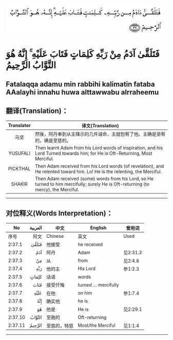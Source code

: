 ![002:037](images/002_037.gif)

#  فَتَلَقَّىٰ آدَمُ مِنْ رَبِّهِ كَلِمَاتٍ فَتَابَ عَلَيْهِ ۚ إِنَّهُ هُوَ التَّوَّابُ الرَّحِيمُ 

## Fatalaqqa adamu min rabbihi kalimatin fataba AAalayhi innahu huwa alttawwabu alrraheemu

## 翻译(Translation)：

| Translator | 译文(Translation)                                            |
|:----------:| ------------------------------------------------------------ |
| 马坚       | 然後，阿丹奉到从主降示的几件诫命，主就恕宥了他。主确是至宥的，确是至慈的。 |
| YUSUFALI   | Then learnt Adam from his Lord words of inspiration, and his Lord Turned towards him; for He is Oft-Returning, Most Merciful. |
| PICKTHAL   | Then Adam received from his Lord words (of revelation), and He relented toward him. Lo! He is the relenting, the Merciful. |
| SHAKIR     | Then Adam received (some) words from his Lord, so He turned to him mercifully; surely He is Oft-returning (to mercy), the Merciful. |

---
## 对位释义(Words Interpretation)：

| No      | العربية | 中文         | English             | 曾用词   |
| ------- | ------: | ------------ | ------------------- | -------- |
| 序号    |    阿文 | Chinese      | 英文                | Used     |
| 2:37.1  |   فَتَلَقَّىٰ | 他接受       | he received         |          |
| 2:37.2  |     آدَمُ | 阿丹         | Adam                | 见2:31.2 |
| 2:37.3  |      مِنْ | 从           | from                | 见2:4.8  |
| 2:37.4  |     رَبِّهِ | 他的主       | His Lord            | 参1:2.3  |
| 2:37.5  |   كَلِمَاتٍ | 话语         | words               |          |
| 2:37.6  |    فَتَابَ | 接受忏悔     | turned … mercifully |          |
| 2:37.7  |    عَلَيْهِ | 在他         | on him              | 参1:7.4  |
| 2:37.8  |     إِنَّهُ | 确实他       | he is               |          |
| 2:37.9  |      هُوَ | 他是         | He is               | 见2:29.1 |
| 2:37.10 |  التَّوَّابُ | 至赦的       | Oft-returning       |          |
| 2:37.11 |  الرَّحِيمُ | 至慈的，特慈 | Most/the Merciful   | 见1:1.4  |

---

